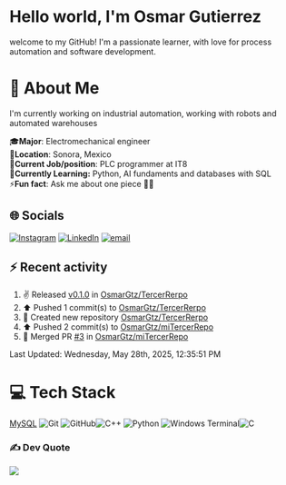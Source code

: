 # Hello world, I'm Osmar Gutierrez

welcome to my GitHub! I'm a passionate learner, with love for process automation and software development.

# 💫 About Me

I'm currently working on industrial automation, working with robots and automated warehouses

🎓**Major**: Electromechanical engineer<br>
📍**Location**: Sonora, Mexico<br>
💼**Current Job/position**: PLC programmer at IT8<br>
🌱**Currently Learning:** Python, AI fundaments and databases with SQL<br>
⚡**Fun fact**: Ask me about one piece 🏴‍☠️

## 🌐 Socials

[![Instagram](https://img.shields.io/badge/Instagram-%23E4405F.svg?logo=Instagram&logoColor=white)](https://instagram.com/osmar_bto) [![LinkedIn](https://img.shields.io/badge/LinkedIn-%230077B5.svg?logo=linkedin&logoColor=white)](https://linkedin.com/in/osmar-gutiérrez-botello) [![email](https://img.shields.io/badge/Email-D14836?logo=gmail&logoColor=white)](mailto:osmar.gtz.botello@gmail.com)

## ⚡ Recent activity
<!--RECENT_ACTIVITY:start-->
1. ✌️ Released [v0.1.0](https://github.com/OsmarGtz/TercerRerpo/releases/tag/v0.1.0) in [OsmarGtz/TercerRerpo](https://github.com/OsmarGtz/TercerRerpo)<br>
2. ⬆️ Pushed 1 commit(s) to [OsmarGtz/TercerRerpo](https://github.com/OsmarGtz/TercerRerpo)<br>
3. 📔 Created new repository [OsmarGtz/TercerRerpo](https://github.com/OsmarGtz/TercerRerpo)<br>
4. ⬆️ Pushed 2 commit(s) to [OsmarGtz/miTercerRepo](https://github.com/OsmarGtz/miTercerRepo)<br>
5. 🎉 Merged PR [#3](https://github.com/OsmarGtz/miTercerRepo/pull/3) in [OsmarGtz/miTercerRepo](https://github.com/OsmarGtz/miTercerRepo)<br>
<!--RECENT_ACTIVITY:end-->
<!--RECENT_ACTIVITY:last_update-->
Last Updated: Wednesday, May 28th, 2025, 12:35:51 PM
<!--RECENT_ACTIVITY:last_update_end-->

# 💻 Tech Stack
[MySQL](https://img.shields.io/badge/mysql-4479A1.svg?style=for-the-badge&logo=mysql&logoColor=white)
![Git](https://img.shields.io/badge/git-%23F05033.svg?style=for-the-badge&logo=git&logoColor=white) ![GitHub](https://img.shields.io/badge/github-%23121011.svg?style=for-the-badge&logo=github&logoColor=white)![C++](https://img.shields.io/badge/c++-%2300599C.svg?style=for-the-badge&logo=c%2B%2B&logoColor=white) ![Python](https://img.shields.io/badge/python-3670A0?style=for-the-badge&logo=python&logoColor=ffdd54) ![Windows Terminal](https://img.shields.io/badge/Windows%20Terminal-%234D4D4D.svg?style=for-the-badge&logo=windows-terminal&logoColor=white)![C](https://img.shields.io/badge/c-%2300599C.svg?style=for-the-badge&logo=c&logoColor=white)

### ✍️ Dev Quote

![](https://quotes-github-readme.vercel.app/api?type=horizontal&theme=radical)
